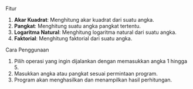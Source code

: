 Fitur
1. **Akar Kuadrat**: Menghitung akar kuadrat dari suatu angka.
2. **Pangkat**: Menghitung suatu angka pangkat tertentu.
3. **Logaritma Natural**: Menghitung logaritma natural dari suatu angka.
4. **Faktorial**: Menghitung faktorial dari suatu angka.

Cara Penggunaan

1. Pilih operasi yang ingin dijalankan dengan memasukkan angka 1 hingga 5.
2. Masukkan angka atau pangkat sesuai permintaan program.
3. Program akan menghasilkan dan menampilkan hasil perhitungan.